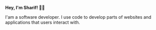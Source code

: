 **Hey, I'm Sharif! 👋🏽**

I'am a software developer. I use code to develop parts of websites and applications that users interact with.
